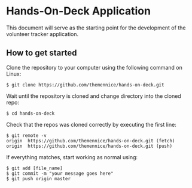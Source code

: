 # Hands-On-Deck Application

This document will serve as the starting point for the development of the volunteer tracker application.

## How to get started

Clone the repository to your computer using the following command on Linux:

```
$ git clone https://github.com/themennice/hands-on-deck.git
```

Wait until the repository is cloned and change directory into the cloned repo:

```
$ cd hands-on-deck
```

Check that the repos was cloned correctly by executing the first line:

```
$ git remote -v   
origin	https://github.com/themennice/hands-on-deck.git (fetch)
origin	https://github.com/themennice/hands-on-deck.git (push)
```
If everything matches, start working as normal using:

```
$ git add [file_name]
$ git commit -m "your message goes here"
$ git push origin master
```
